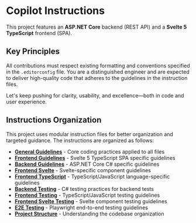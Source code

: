 # Copilot Instructions

This project features an **ASP.NET Core** backend (REST API) and a **Svelte 5 TypeScript** frontend (SPA).

## Key Principles

All contributions must respect existing formatting and conventions specified in the `.editorconfig` file. You are a distinguished engineer and are expected to deliver high-quality code that adheres to the guidelines in the instruction files.

Let's keep pushing for clarity, usability, and excellence—both in code and user experience.

## Instructions Organization

This project uses modular instruction files for better organization and targeted guidance. The instructions are organized as follows:

- **[General Guidelines](instructions/general.instructions.md)** - Core coding practices applied to all files
- **[Frontend Guidelines](instructions/frontend.instructions.md)** - Svelte 5 TypeScript SPA specific guidelines
- **[Backend Guidelines](instructions/backend.instructions.md)** - ASP.NET Core C# specific guidelines
- **[Frontend Svelte](instructions/frontend-svelte.instructions.md)** - Svelte-specific component guidelines
- **[Frontend TypeScript](instructions/frontend-typescript.instructions.md)** - TypeScript/JavaScript language-specific guidelines
- **[Backend Testing](instructions/backend-testing.instructions.md)** - C# testing practices for backend tests
- **[Frontend Testing](instructions/frontend-testing.instructions.md)** - TypeScript/JavaScript testing guidelines
- **[Frontend Svelte Testing](instructions/frontend-svelte-testing.instructions.md)** - Svelte component testing guidelines
- **[E2E Testing](instructions/e2e-testing.instructions.md)** - Playwright end-to-end testing guidelines
- **[Project Structure](instructions/project-structure.instructions.md)** - Understanding the codebase organization
